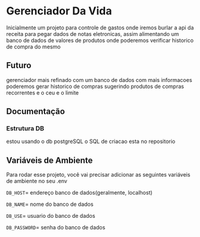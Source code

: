 # Gerenciador Da Vida

Inicialmente um projeto para controle de gastos onde iremos burlar a api da receita para pegar dados de notas eletronicas, assim alimentando um banco de dados de valores de produtos onde poderemos verificar historico de compra do mesmo




## Futuro

gerenciador mais refinado com um banco de dados com mais informacoes poderemos gerar historico de compras sugerindo produtos de compras recorrentes e o ceu e o limite






## Documentação

### Estrutura DB

estou usando o db postgreSQL o SQL de criacao esta no repositorio





## Variáveis de Ambiente

Para rodar esse projeto, você vai precisar adicionar as seguintes variáveis de ambiente no seu .env

`DB_HOST`= endereço banco de dados(geralmente, localhost)

`DB_NAME`= nome do banco de dados

`DB_USE`= usuario do banco de dados


`DB_PASSWORD`= senha do banco de dados


